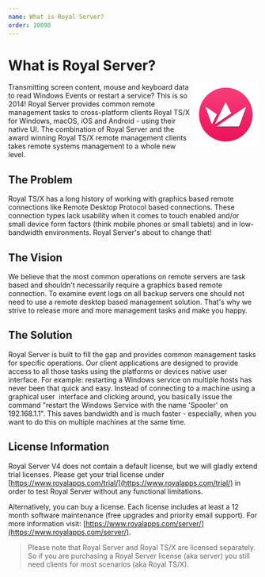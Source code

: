 ```yaml
---
name: What is Royal Server?
order: 10090
---
```


# What is Royal Server?

 <img src="/r2021/images/RoyalServer/RoyalServer_ApplicationIcon_256x256.png" style="float: right;width: 50%;height: 50%;max-width:128px">

Transmitting screen content, mouse and keyboard data to read Windows Events or restart a service? This is so 2014! Royal Server provides common remote management tasks to cross-platform clients Royal TS/X for Windows, macOS, iOS and Android - using their native UI. The combination of Royal Server and the award winning Royal TS/X remote management clients takes remote systems management to a whole new level.

## The Problem

Royal TS/X has a long history of working with graphics based remote connections like Remote Desktop Protocol based connections. These connection types lack usability when it comes to touch enabled and/or small device form factors (think mobile phones or small tablets) and in low-bandwidth environments. Royal Server's about to change that!

## The Vision

We believe that the most common operations on remote servers are task based and shouldn't necessarily require a graphics based remote connection. To examine event logs on all backup servers one should not need to use a remote desktop based management solution. That's why we strive to release more and more management tasks and make you happy.

## The Solution

Royal Server is built to fill the gap and provides common management tasks for specific operations. Our client applications are designed to provide access to all those tasks using the platforms or devices native user interface. For example: restarting a Windows service on multiple hosts has never been that quick and easy. Instead of connecting to a machine using a graphical user  interface and clicking around, you basically issue the command "restart the Windows Service with the name 'Spooler' on 192.168.1.1". This saves bandwidth and is much faster - especially, when you want to do this on multiple machines at the same time.

## License Information

Royal Server V4 does not contain a default license, but we will gladly extend trial licenses. Please get your trial license under [https://www.royalapps.com/trial/](https://www.royalapps.com/trial/) in order to test Royal Server without any functional limitations.

Alternatively, you can buy a license. Each license includes at least a 12 month software maintenance (free upgrades and priority email support). For more information visit: [https://www.royalapps.com/server/](https://www.royalapps.com/server/).

> Please note that Royal Server and Royal TS/X are licensed separately. So if you are purchasing a Royal Server license (aka server) you still need clients for most scenarios (aka Royal TS/X).
